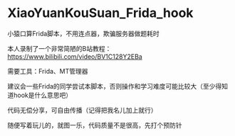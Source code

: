 # XiaoYuanKouSuan_Frida_hook
小猿口算Frida脚本，不用连点器，欺骗服务器做题耗时

本人录制了一个非常简陋的B站教程：https://www.bilibili.com/video/BV1C128Y2EBa


需要工具：Frida、MT管理器



建议会一些Frida的同学尝试本脚本，否则操作和学习难度可能比较大（至少得知道hook是什么意思吧）



代码无偿分享，可自由传播（记得把我名儿加上就行）

随便写着玩儿的，就图一乐，代码质量不是很高，先打个预防针

